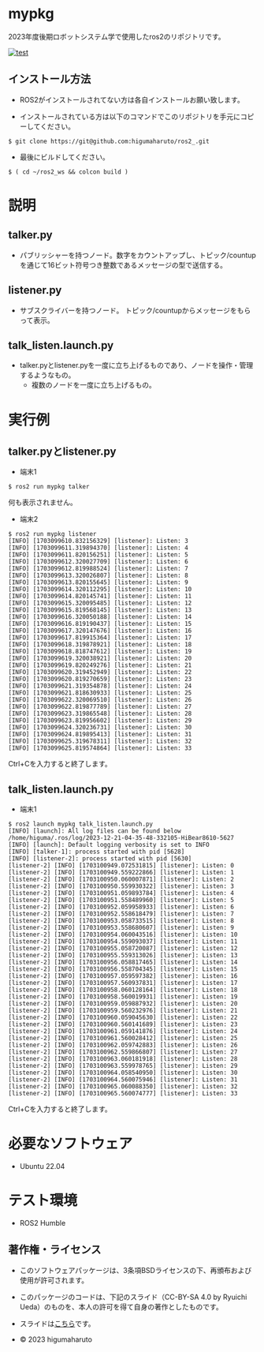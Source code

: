 # mypkg
2023年度後期ロボットシステム学で使用したros2のリポジトリです。  
  
[![test](https://github.com/higumaharuto/mypkg/_actions/workflows/test.yml/badge.svg)](https://github.com/higumaharuto/mypkg/actions/workflows/test.yml)  
  
## インストール方法  
  
* ROS2がインストールされてない方は各自インストールお願い致します。 
  
* インストールされている方は以下のコマンドでこのリポジトリを手元にコピーしてください。  
```  
$ git clone https://git@github.com:higumaharuto/ros2_.git  
```  
  
* 最後にビルドしてください。  
```  
$ ( cd ~/ros2_ws && colcon build )  
```  
  
# 説明
## talker.py  
* パブリッシャーを持つノード。数字をカウントアップし、トピック/countupを通じて16ビット符号つき整数であるメッセージの型で送信する。  
  
## listener.py  
* サブスクライバーを持つノード。 トピック/countupからメッセージをもらって表示。  
  
## talk_listen.launch.py  
* talker.pyとlistener.pyを一度に立ち上げるものであり、ノードを操作・管理するようなもの。  
     * 複数のノードを一度に立ち上げるもの。  
  
# 実行例  
## talker.pyとlistener.py
* 端末1  
```  
$ ros2 run mypkg talker  
``` 
何も表示されません。  

* 端末2  
```  
$ ros2 run mypkg listener  
[INFO] [1703099610.832156329] [listener]: Listen: 3  
[INFO] [1703099611.319894370] [listener]: Listen: 4  
[INFO] [1703099611.820156251] [listener]: Listen: 5  
[INFO] [1703099612.320027709] [listener]: Listen: 6  
[INFO] [1703099612.819988524] [listener]: Listen: 7  
[INFO] [1703099613.320026807] [listener]: Listen: 8  
[INFO] [1703099613.820155645] [listener]: Listen: 9  
[INFO] [1703099614.320112295] [listener]: Listen: 10  
[INFO] [1703099614.820145741] [listener]: Listen: 11  
[INFO] [1703099615.320095485] [listener]: Listen: 12  
[INFO] [1703099615.819568145] [listener]: Listen: 13  
[INFO] [1703099616.320050188] [listener]: Listen: 14  
[INFO] [1703099616.819190437] [listener]: Listen: 15  
[INFO] [1703099617.320147676] [listener]: Listen: 16  
[INFO] [1703099617.819915364] [listener]: Listen: 17  
[INFO] [1703099618.319878921] [listener]: Listen: 18  
[INFO] [1703099618.818747612] [listener]: Listen: 19  
[INFO] [1703099619.320038921] [listener]: Listen: 20  
[INFO] [1703099619.820249276] [listener]: Listen: 21  
[INFO] [1703099620.319452949] [listener]: Listen: 22  
[INFO] [1703099620.819270659] [listener]: Listen: 23  
[INFO] [1703099621.319354878] [listener]: Listen: 24  
[INFO] [1703099621.818630933] [listener]: Listen: 25  
[INFO] [1703099622.320069510] [listener]: Listen: 26  
[INFO] [1703099622.819877789] [listener]: Listen: 27  
[INFO] [1703099623.319865548] [listener]: Listen: 28  
[INFO] [1703099623.819956602] [listener]: Listen: 29  
[INFO] [1703099624.320236731] [listener]: Listen: 30  
[INFO] [1703099624.819895413] [listener]: Listen: 31  
[INFO] [1703099625.319678311] [listener]: Listen: 32  
[INFO] [1703099625.819574864] [listener]: Listen: 33  
```
Ctrl+Cを入力すると終了します。  
## talk_listen.launch.py  
* 端末1  
```  
$ ros2 launch mypkg talk_listen.launch.py  
[INFO] [launch]: All log files can be found below /home/higuma/.ros/log/2023-12-21-04-35-48-332105-HiBear8610-5627  
[INFO] [launch]: Default logging verbosity is set to INFO  
[INFO] [talker-1]: process started with pid [5628]  
[INFO] [listener-2]: process started with pid [5630]  
[listener-2] [INFO] [1703100949.072531815] [listener]: Listen: 0  
[listener-2] [INFO] [1703100949.559222866] [listener]: Listen: 1  
[listener-2] [INFO] [1703100950.060007871] [listener]: Listen: 2  
[listener-2] [INFO] [1703100950.559930322] [listener]: Listen: 3  
[listener-2] [INFO] [1703100951.059893784] [listener]: Listen: 4  
[listener-2] [INFO] [1703100951.558489960] [listener]: Listen: 5  
[listener-2] [INFO] [1703100952.059958933] [listener]: Listen: 6  
[listener-2] [INFO] [1703100952.558618479] [listener]: Listen: 7  
[listener-2] [INFO] [1703100953.058733515] [listener]: Listen: 8  
[listener-2] [INFO] [1703100953.558680607] [listener]: Listen: 9  
[listener-2] [INFO] [1703100954.060043516] [listener]: Listen: 10  
[listener-2] [INFO] [1703100954.559093037] [listener]: Listen: 11  
[listener-2] [INFO] [1703100955.058720087] [listener]: Listen: 12  
[listener-2] [INFO] [1703100955.559313026] [listener]: Listen: 13  
[listener-2] [INFO] [1703100956.058817465] [listener]: Listen: 14  
[listener-2] [INFO] [1703100956.558704345] [listener]: Listen: 15  
[listener-2] [INFO] [1703100957.059597382] [listener]: Listen: 16  
[listener-2] [INFO] [1703100957.560937831] [listener]: Listen: 17  
[listener-2] [INFO] [1703100958.060128164] [listener]: Listen: 18  
[listener-2] [INFO] [1703100958.560019931] [listener]: Listen: 19  
[listener-2] [INFO] [1703100959.059887932] [listener]: Listen: 20  
[listener-2] [INFO] [1703100959.560232976] [listener]: Listen: 21  
[listener-2] [INFO] [1703100960.059045630] [listener]: Listen: 22  
[listener-2] [INFO] [1703100960.560141689] [listener]: Listen: 23  
[listener-2] [INFO] [1703100961.059141876] [listener]: Listen: 24  
[listener-2] [INFO] [1703100961.560028412] [listener]: Listen: 25  
[listener-2] [INFO] [1703100962.059742883] [listener]: Listen: 26  
[listener-2] [INFO] [1703100962.559866807] [listener]: Listen: 27  
[listener-2] [INFO] [1703100963.060181918] [listener]: Listen: 28  
[listener-2] [INFO] [1703100963.559978765] [listener]: Listen: 29  
[listener-2] [INFO] [1703100964.058540950] [listener]: Listen: 30  
[listener-2] [INFO] [1703100964.560075946] [listener]: Listen: 31  
[listener-2] [INFO] [1703100965.060088350] [listener]: Listen: 32  
[listener-2] [INFO] [1703100965.560074777] [listener]: Listen: 33  
```
Ctrl+Cを入力すると終了します。  

# 必要なソフトウェア  
* Ubuntu 22.04  

# テスト環境  
* ROS2 Humble  

## 著作権・ライセンス  
* このソフトウェアパッケージは、3条項BSDライセンスの下、再頒布および使用が許可されます。  
  
* このパッケージのコードは、下記のスライド（CC-BY-SA 4.0 by Ryuichi Ueda）のものを、本人の許可を得て自身の著作としたものです。  
* スライドは[こちら](https://github.com/ryuichiueda/my_slides/tree/master/robosys_2022)です。  
  
* © 2023 higumaharuto



